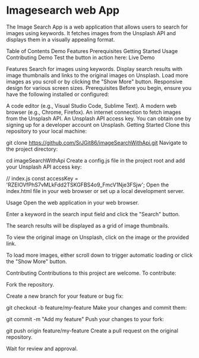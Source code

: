 # Imagesearch web App
  The Image Search App is a web application that allows users to search for images using keywords. It fetches images from the Unsplash API and displays them in a visually appealing format.

Table of Contents
Demo
Features
Prerequisites
Getting Started
Usage
Contributing
Demo
Test the button in action here: Live Demo

Features
Search for images using keywords.
Display search results with image thumbnails and links to the original images on Unsplash.
Load more images as you scroll or by clicking the "Show More" button.
Responsive design for various screen sizes.
Prerequisites
Before you begin, ensure you have the following installed or configured:

A code editor (e.g., Visual Studio Code, Sublime Text).
A modern web browser (e.g., Chrome, Firefox).
An internet connection to fetch images from the Unsplash API.
An Unsplash API access key. You can obtain one by signing up for a developer account on Unsplash.
Getting Started
Clone this repository to your local machine:

git clone https://github.com/SrJGit86/imageSearchWithApi.git
Navigate to the project directory:

cd imageSearchWithApi
Create a config.js file in the project root and add your Unsplash API access key:

// index.js
const accessKey = 'RZEIOVfPhS7vMLkFdd2TSKGFBS4o9_FmcV1Nje3FSjw';
Open the index.html file in your web browser or set up a local development server.

Usage
Open the web application in your web browser.

Enter a keyword in the search input field and click the "Search" button.

The search results will be displayed as a grid of image thumbnails.

To view the original image on Unsplash, click on the image or the provided link.

To load more images, either scroll down to trigger automatic loading or click the "Show More" button.

Contributing
Contributions to this project are welcome. To contribute:

Fork the repository.

Create a new branch for your feature or bug fix:

git checkout -b feature/my-feature
Make your changes and commit them:

git commit -m "Add my feature"
Push your changes to your fork:

git push origin feature/my-feature
Create a pull request on the original repository.

Wait for review and approval.

